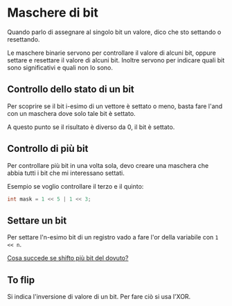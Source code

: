 # Maschere di bit

Quando parlo di assegnare al singolo bit un valore, dico che sto settando
o resettando.

Le maschere binarie servono per controllare il valore di alcuni bit, oppure
settare e resettare il valore di alcuni bit. Inoltre servono per indicare
quali bit sono significativi e quali non lo sono.

## Controllo dello stato di un bit

Per scoprire se il bit i-esimo di un vettore è settato o meno, basta fare
l'and con un maschera dove solo tale bit è settato.

A questo punto se il risultato è diverso da 0, il bit è settato.

## Controllo di più bit

Per controllare più bit in una volta sola, devo creare una maschera che abbia
tutti i bit che mi interessano settati.

Esempio se voglio controllare il terzo e il quinto:

```c++
int mask = 1 << 5 | 1 << 3;
```

## Settare un bit

Per settare l'n-esimo bit di un registro vado a fare l'or della variabile
con `1 << n`.

[Cosa succede se shifto più bit del dovuto?](https://stackoverflow.com/questions/61745808/why-any-modern-x86-masks-shift-count-to-the-5-low-bits-in-cl)

## To flip

Si indica l'inversione di valore di un bit. Per fare ciò si usa l'XOR.
